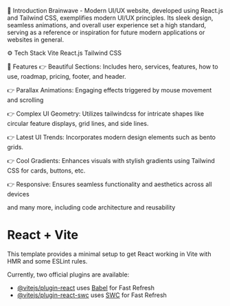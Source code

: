 🤖 Introduction
Brainwave - Modern UI/UX website, developed using React.js and Tailwind CSS, exemplifies modern UI/UX principles. Its sleek design, seamless animations, and overall user experience set a high standard, serving as a reference or inspiration for future modern applications or websites in general.

⚙️ Tech Stack
Vite
React.js
Tailwind CSS

🔋 Features
👉 Beautiful Sections: Includes hero, services, features, how to use, roadmap, pricing, footer, and header.

👉 Parallax Animations: Engaging effects triggered by mouse movement and scrolling

👉 Complex UI Geometry: Utilizes tailwindcss for intricate shapes like circular feature displays, grid lines, and side lines.

👉 Latest UI Trends: Incorporates modern design elements such as bento grids.

👉 Cool Gradients: Enhances visuals with stylish gradients using Tailwind CSS for cards, buttons, etc.

👉 Responsive: Ensures seamless functionality and aesthetics across all devices

and many more, including code architecture and reusability



# React + Vite

This template provides a minimal setup to get React working in Vite with HMR and some ESLint rules.

Currently, two official plugins are available:

- [@vitejs/plugin-react](https://github.com/vitejs/vite-plugin-react/blob/main/packages/plugin-react/README.md) uses [Babel](https://babeljs.io/) for Fast Refresh
- [@vitejs/plugin-react-swc](https://github.com/vitejs/vite-plugin-react-swc) uses [SWC](https://swc.rs/) for Fast Refresh
